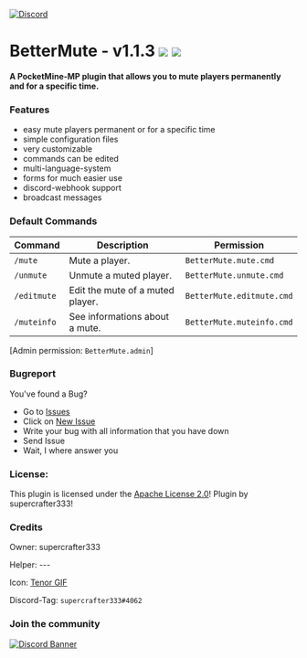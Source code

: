 [![Discord](https://img.shields.io/badge/chat-on%20discord-7289da.svg)](https://discord.gg/ca6cWPpERp)
# BetterMute - v1.1.3 [![](https://poggit.pmmp.io/shield.state/BetterMute)](https://poggit.pmmp.io/p/BetterMute) [![](https://poggit.pmmp.io/shield.dl.total/BetterMute)](https://poggit.pmmp.io/p/BetterMute)


**A PocketMine-MP plugin that allows you to mute players permanently and for a specific time.**

### Features
- easy mute players permanent or for a specific time
- simple configuration files
- very customizable
- commands can be edited
- multi-language-system
- forms for much easier use
- discord-webhook support
- broadcast messages

### Default Commands
| **Command** | **Description**                | **Permission**            |
|-------------|--------------------------------|---------------------------|
| `/mute`     | Mute a player.                 | `BetterMute.mute.cmd`     |
| `/unmute`   | Unmute a muted player.         | `BetterMute.unmute.cmd`   |
| `/editmute` | Edit the mute of a muted player. | `BetterMute.editmute.cmd` |
| `/muteinfo` | See informations about a mute. | `BetterMute.muteinfo.cmd` |

[Admin permission: `BetterMute.admin`]

### Bugreport
You've found a Bug?
- Go to [Issues](https://github.com/supercrafter333/BetterMute/issues)
- Click on [New Issue](https://github.com/supercrafter333/BetterMute/issues/new/choose)
- Write your bug with all information that you have down
- Send Issue
- Wait, I where answer you

### License:
This plugin is licensed under the [Apache License 2.0](/LICENSE)! Plugin by supercrafter333!

### Credits

Owner: supercrafter333

Helper: ---

Icon: [Tenor GIF](https://tenor.com/bfWV2.gif)

Discord-Tag: `supercrafter333#4062`

### Join the community
[![Discord Banner](https://discordapp.com/api/guilds/847099444465238036/widget.png?style=banner3)](https://discord.gg/ca6cWPpERp)